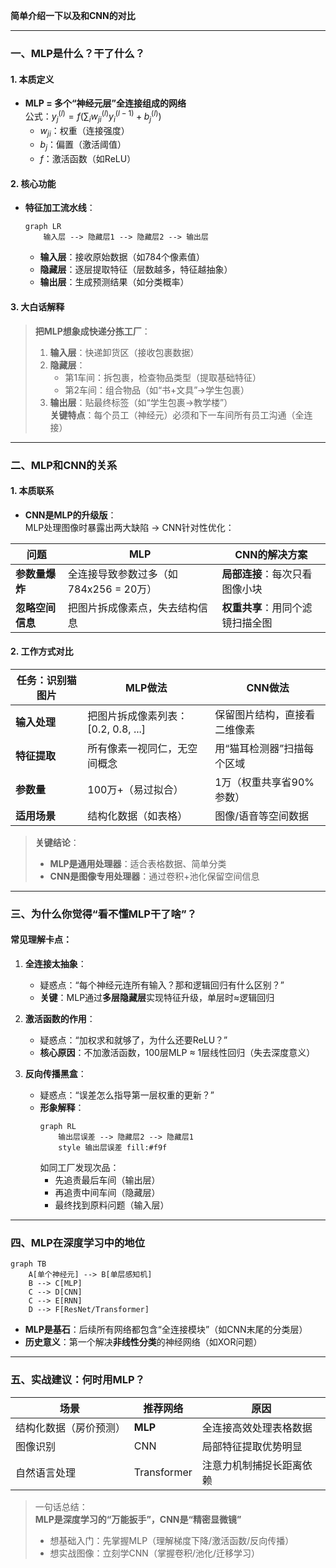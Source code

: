 **简单介绍一下以及和CNN的对比**

---

### **一、MLP是什么？干了什么？**
#### **1. 本质定义**
- **MLP = 多个“神经元层”全连接组成的网络**  
  公式：$y_j^{(l)} = f(\sum_{i} w_{ji}^{(l)} y_i^{(l-1)} + b_j^{(l)})$  
  - $w_{ji}$：权重（连接强度）
  - $b_j$：偏置（激活阈值）
  - $f$：激活函数（如ReLU）

#### **2. 核心功能**
- **特征加工流水线**：  
  ```mermaid
  graph LR
      输入层 --> 隐藏层1 --> 隐藏层2 --> 输出层
  ```
  - **输入层**：接收原始数据（如784个像素值）
  - **隐藏层**：逐层提取特征（层数越多，特征越抽象）
  - **输出层**：生成预测结果（如分类概率）

#### **3. 大白话解释**
> **把MLP想象成快递分拣工厂**：
> 1. **输入层**：快递卸货区（接收包裹数据）
> 2. **隐藏层**：  
>    - 第1车间：拆包裹，检查物品类型（提取基础特征）  
>    - 第2车间：组合物品（如“书+文具”→学生包裹）  
> 3. **输出层**：贴最终标签（如“学生包裹→教学楼”）  
> **关键特点**：每个员工（神经元）必须和下一车间所有员工沟通（全连接）

---

### **二、MLP和CNN的关系**
#### **1. 本质联系**
- **CNN是MLP的升级版**：  
  MLP处理图像时暴露出两大缺陷 → CNN针对性优化：

| 问题         | MLP                       | CNN的解决方案           |
| ---------- | ------------------------- | ------------------ |
| **参数量爆炸**  | 全连接导致参数过多（如784x256 = 20万） | **局部连接**：每次只看图像小块  |
| **忽略空间信息** | 把图片拆成像素点，失去结构信息           | **权重共享**：用同个滤镜扫描全图 |

#### **2. 工作方式对比**
| **任务：识别猫图片** | MLP做法                          | CNN做法                          |
|----------------------|----------------------------------|----------------------------------|
| **输入处理**         | 把图片拆成像素列表：[0.2, 0.8, ...] | 保留图片结构，直接看二维像素      |
| **特征提取**         | 所有像素一视同仁，无空间概念        | 用“猫耳检测器”扫描每个区域        |
| **参数量**           | 100万+（易过拟合）                | 1万（权重共享省90%参数）          |
| **适用场景**         | 结构化数据（如表格）              | 图像/语音等空间数据              |

> **关键结论**：  
> - **MLP是通用处理器**：适合表格数据、简单分类  
> - **CNN是图像专用处理器**：通过卷积+池化保留空间信息  

---

### **三、为什么你觉得“看不懂MLP干了啥”？**
#### 常见理解卡点：
1. **全连接太抽象**：  
   - 疑惑点：“每个神经元连所有输入？那和逻辑回归有什么区别？”  
   - **关键**：MLP通过**多层隐藏层**实现特征升级，单层时≈逻辑回归

2. **激活函数的作用**：  
   - 疑惑点：“加权求和就够了，为什么还要ReLU？”  
   - **核心原因**：不加激活函数，100层MLP ≈ 1层线性回归（失去深度意义）

3. **反向传播黑盒**：  
   - 疑惑点：“误差怎么指导第一层权重的更新？”  
   - **形象解释**：  
     ```mermaid
     graph RL
         输出层误差 --> 隐藏层2 --> 隐藏层1
         style 输出层误差 fill:#f9f
     ```
     如同工厂发现次品：  
     - 先追责最后车间（输出层）  
     - 再追责中间车间（隐藏层）  
     - 最终找到原料问题（输入层）

---

### **四、MLP在深度学习中的地位**
```mermaid
graph TB
    A[单个神经元] --> B[单层感知机]
    B --> C[MLP]
    C --> D[CNN]
    C --> E[RNN]
    D --> F[ResNet/Transformer]
```
- **MLP是基石**：后续所有网络都包含“全连接模块”（如CNN末尾的分类层）
- **历史意义**：第一个解决**非线性分类**的神经网络（如XOR问题）

---

### **五、实战建议：何时用MLP？**
| **场景**              | **推荐网络** | **原因**                     |
|------------------------|--------------|------------------------------|
| 结构化数据（房价预测） | **MLP**      | 全连接高效处理表格数据        |
| 图像识别               | CNN          | 局部特征提取优势明显          |
| 自然语言处理           | Transformer  | 注意力机制捕捉长距离依赖      |

> 一句话总结：  
> **MLP是深度学习的“万能扳手”，CNN是“精密显微镜”**  
> - 想基础入门：先掌握MLP（理解梯度下降/激活函数/反向传播）  
> - 想实战图像：立刻学CNN（掌握卷积/池化/迁移学习）